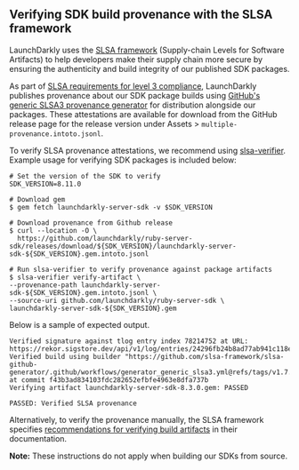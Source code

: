 ## Verifying SDK build provenance with the SLSA framework

LaunchDarkly uses the [SLSA framework](https://slsa.dev/spec/v1.0/about) (Supply-chain Levels for Software Artifacts) to help developers make their supply chain more secure by ensuring the authenticity and build integrity of our published SDK packages.

As part of [SLSA requirements for level 3 compliance](https://slsa.dev/spec/v1.0/requirements), LaunchDarkly publishes provenance about our SDK package builds using [GitHub's generic SLSA3 provenance generator](https://github.com/slsa-framework/slsa-github-generator/blob/main/internal/builders/generic/README.md#generation-of-slsa3-provenance-for-arbitrary-projects) for distribution alongside our packages. These attestations are available for download from the GitHub release page for the release version under Assets > `multiple-provenance.intoto.jsonl`.

To verify SLSA provenance attestations, we recommend using [slsa-verifier](https://github.com/slsa-framework/slsa-verifier). Example usage for verifying SDK packages is included below:

<!-- x-release-please-start-version -->
```
# Set the version of the SDK to verify
SDK_VERSION=8.11.0
```
<!-- x-release-please-end -->

```
# Download gem
$ gem fetch launchdarkly-server-sdk -v $SDK_VERSION

# Download provenance from Github release
$ curl --location -O \
  https://github.com/launchdarkly/ruby-server-sdk/releases/download/${SDK_VERSION}/launchdarkly-server-sdk-${SDK_VERSION}.gem.intoto.jsonl

# Run slsa-verifier to verify provenance against package artifacts 
$ slsa-verifier verify-artifact \
--provenance-path launchdarkly-server-sdk-${SDK_VERSION}.gem.intoto.jsonl \
--source-uri github.com/launchdarkly/ruby-server-sdk \
launchdarkly-server-sdk-${SDK_VERSION}.gem
```

Below is a sample of expected output.

```
Verified signature against tlog entry index 78214752 at URL: https://rekor.sigstore.dev/api/v1/log/entries/24296fb24b8ad77ab941c118ef7e0b2d656b962a0d670c6ac91cfa37d07b7b121ae560b00a978ecf
Verified build using builder "https://github.com/slsa-framework/slsa-github-generator/.github/workflows/generator_generic_slsa3.yml@refs/tags/v1.7.0" at commit f43b3ad834103fdc282652efbfe4963e8dfa737b
Verifying artifact launchdarkly-server-sdk-8.3.0.gem: PASSED

PASSED: Verified SLSA provenance
```

Alternatively, to verify the provenance manually, the SLSA framework specifies [recommendations for verifying build artifacts](https://slsa.dev/spec/v1.0/verifying-artifacts) in their documentation.

**Note:** These instructions do not apply when building our SDKs from source. 
